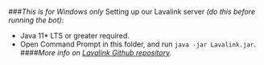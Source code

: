 ###*This is for Windows only*
Setting up our Lavalink server *(do this before running the bot)*:
- Java 11* LTS or greater required.
- Open Command Prompt in this folder, and run `java -jar Lavalink.jar`.
####*More info on [Lavalink Github repository](https://github.com/freyacodes/Lavalink).*
